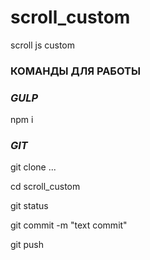 # scroll_custom
scroll js custom

<h3>КОМАНДЫ ДЛЯ РАБОТЫ</h3>
<h3><i>GULP</i></h3>
<p>npm i</p>
<h3><i>GIT</i></h3>
<p>git clone ...</p>
<p>cd scroll_custom</p>
<p>git status</p>
<p>git commit -m "text commit" </p>
<p>git push</p>
